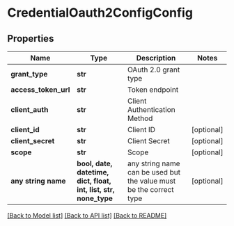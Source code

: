 # CredentialOauth2ConfigConfig


## Properties
Name | Type | Description | Notes
------------ | ------------- | ------------- | -------------
**grant_type** | **str** | OAuth 2.0 grant type | 
**access_token_url** | **str** | Token endpoint | 
**client_auth** | **str** | Client Authentication Method | 
**client_id** | **str** | Client ID | [optional] 
**client_secret** | **str** | Client Secret | [optional] 
**scope** | **str** | Scope | [optional] 
**any string name** | **bool, date, datetime, dict, float, int, list, str, none_type** | any string name can be used but the value must be the correct type | [optional]

[[Back to Model list]](../README.md#documentation-for-models) [[Back to API list]](../README.md#documentation-for-api-endpoints) [[Back to README]](../README.md)


